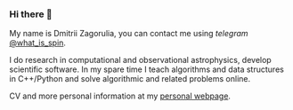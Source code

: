 ### Hi there 👋
My name is Dmitrii Zagorulia, you can contact me using _telegram_ [@what_is_spin](https://t.me/cosmicfroge).

I do research in computational and observational astrophysics, develop scientific software. In my spare time I teach algorithms and data structures in C++/Python and solve algorithmic and related problems online.

CV and more personal information at my [personal webpage](https://dimicorn.github.io).

